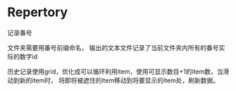 # Repertory
记录番号

文件夹需要用番号前缀命名，
输出的文本文件记录了当前文件夹内所有的番号实际的数字id

历史记录使用grid，优化成可以循环利用item，使用可显示数目+1的item数，当滑动到新的item时，
将即将被遮住的item移动到将要显示的item处，刷新数据。
